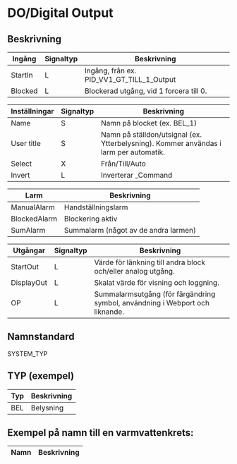 # DO/Digital Output

## Beskrivning

| Ingång | Signaltyp | Beskrivning |
| --- | --- | --- |
| StartIn | L | Ingång, från ex. PID_VV1_GT_TILL_1_Output |
| Blocked | L | Blockerad utgång, vid 1 forcera till 0. |

| Inställningar | Signaltyp | Beskrivning |
| --- | --- | --- |
| Name | S | Namn på blocket (ex. BEL_1) |
| User title | S | Namn på ställdon/utsignal (ex. Ytterbelysning). Kommer användas i larm per automatik. |
| Select | X | Från/Till/Auto |
| Invert | L | Inverterar _Command |

| Larm | Beskrivning |
| --- | --- |
| ManualAlarm | Handställningslarm |
| BlockedAlarm | Blockering aktiv |
| SumAlarm | Summalarm (något av de andra larmen) |

| Utgångar | Signaltyp | Beskrivning |
| --- | --- | --- |
| StartOut | L | Värde för länkning till andra block och/eller analog utgång. |
| DisplayOut | L | Skalat värde för visning och loggning. |
| OP | L | Summalarmsutgång (för färgändring symbol, användning i Webport och liknande. |

## Namnstandard

SYSTEM_TYP

## TYP (exempel)

| Typ | Beskrivning |
| --- | --- |
| BEL | Belysning |

## Exempel på namn till en varmvattenkrets:

| Namn | Beskrivning |
| --- | --- |

